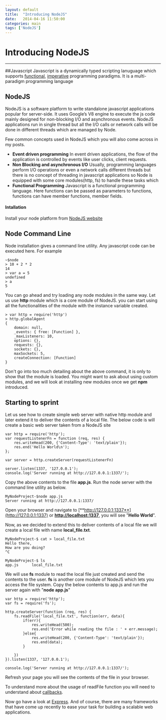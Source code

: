 ```yaml
---
layout: default
title:  "Introducing NodeJS"
date:   2014-04-16 11:50:00
categories: main
tags: ['NodeJS']
---
```


# Introducing NodeJS
***

##Javascript
Javascript is a dynamically typed scripting lanuguage which supports [functional][1], [imperative][2] programming paradigms. It is a multi-paradigm programming language

## NodeJS

NodeJS is a software platform to write standalone javascript applications popular for server-side. It uses Google’s V8 engine to execute the js code mainly designed for non-blocking I/O and asynchronous events. NodeJS applications run in single thread but all the I/O calls or network calls will be done in different threads which are managed by Node.

Few common concepts used in NodeJS which you will also come across in my posts.

* **Event driven programming**
	In event driven applications, the flow of the application is controlled by events like user clicks, client requests.
* **Non Blocking and asynchronous I/O**
Usually, programming languages perform I/O operations or even a network calls different threads but there is no concept of threading in javascript applications so Node is equipped with some core modules(http, fs) to handle these tasks which
* **Functional Programming** Javascript is a functional programming language. Here functions can be passed as parameters to functions, functions can have member functions, member fields.

#### Intallation
Install your node platform from [NodeJS website][3]

## Node Command Line
Node installation gives a command line utility. Any javascript code can be executed here. For example

	~$node
	> 10 + 2 * 2
	14
	> var a = 5
	undefined
	> a
	5

You can go ahead and try loading any node modules in the same way. Let us use **http** module which is a core module of NodeJS. you can start using all the functionalities of the module with the instance variable created.

	> var http = require('http')
	> http.globalAgent
	{
		domain: null,
		_events: { free: [Function] },
		_maxListeners: 10,
		options: {},
		requests: {},
		sockets: {},
		maxSockets: 5,
		createConnection: [Function]
	}
Don't go into too much detailing about the above command, it is only to show that the module is loaded. You might want to ask about using custom modules, and we will look at installing new modules once we get **npm** introduced.


## Starting to sprint
Let us see how to create simple web server with native http module and later extend it to deliver the contents of a local file.
The below code is will create a basic web server taken from a NodeJS site

	var http = require('http');
	var requestListenerFn = function (req, res) {
		res.writeHead(200, {'Content-Type': 'text/plain'});
		res.end('Hello World\n');
	};

	var server = http.createServer(requestListenerFn)

	server.listen(1337, '127.0.0.1');
	console.log('Server running at http://127.0.0.1:1337/');

Copy the above contents to the file **app.js**. Run the node server with the command line utility as below.

	MyNodeProject-$node app.js
	Server running at http://127.0.0.1:1337/

Open your browser and navigate to [**http://127.0.0.1:1337**](http://127.0.0.1:1337) or [**http://localhost:1337**](http://localhost:1337), you will see "**Hello World**".

Now, as we decided to extend this to deliver contents of a local file we will create a local file with name **local_file.txt**.

	MyNodeProject-$ cat > local_file.txt
	Hello there,
	How are you doing?
	^C

	MyNodeProject-$ ls
	app.js		local_file.txt


We will use **fs** module to read the local file just created and send the contents to the user. **fs** is another core module of NodeJS which lets you access the file system. Copy the below contents to app.js and run the server again with "**node app.js**"

	var http = require('http');
	var fs = require('fs');

	http.createServer(function (req, res) {
		fs.readFile('local_file.txt', function(err, data){
			if(err){
				res.writeHead(500);
				res.end('Error while reading the file : ' + err.message);
			}else{
				res.writeHead(200, {'Content-Type': 'text/plain'});
				res.end(data);
			}

		})
	}).listen(1337, '127.0.0.1');

	console.log('Server running at http://127.0.0.1:1337/');

Refresh your page you will see the contents of the file in your browser.

To understand more about the usage of readFile function you will need to understand about [callbacks][4].

Now go have a look at [Express][5]. And of course, there are many frameworks that have come up recently to ease your task for building a scalable web applications.

[1]: http://en.wikipedia.org/wiki/Functional_programming
[2]: http://en.wikipedia.org/wiki/JavaScript#Imperative_and_structured
[3]: http://nodejs.org/download/
[4]: http://www.noplug.in/blogs/js-callbacks
[5]: http://www.noplug.in/blogs/introducing-express
